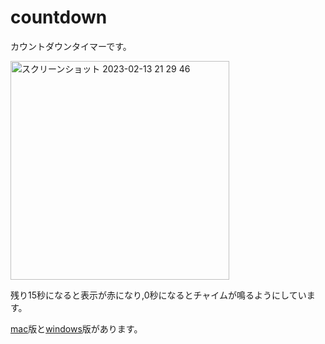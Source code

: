# countdown
カウントダウンタイマーです。

<img width="350" alt="スクリーンショット 2023-02-13 21 29 46" src="https://user-images.githubusercontent.com/120151701/218458397-4fb3a801-e61c-41f9-8da2-7afbffbbf673.png">

残り15秒になると表示が赤になり,0秒になるとチャイムが鳴るようにしています。

[mac](https://github.com/tkedjp/countdown/blob/main/timer_mac.zip)版と[windows](https://github.com/tkedjp/countdown/blob/main/timer_win.zip)版があります。

